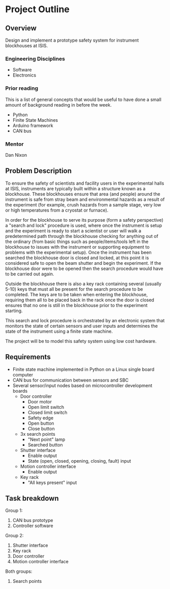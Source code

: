 # Project Outline

## Overview

Design and implement a prototype safety system for instrument blockhouses at
ISIS.

### Engineering Disciplines

- Software
- Electronics

### Prior reading

This is a list of general concepts that would be useful to have done a small
amount of background reading in before the week.

- Python
- Finite State Machines
- Arduino framework
- CAN bus

### Mentor

Dan Nixon

## Problem Description

To ensure the safety of scientists and facility users in the experimental halls
at ISIS, instruments are typically built within a structure known as a
blockhouse. These blockhouses ensure that area (and people) around the
instrument is safe from stray beam and environmental hazards as a result of the
experiment (for example, crush hazards from a sample stage, very low or high
temperatures from a cryostat or furnace).

In order for the blockhouse to serve its purpose (form a safety perspective) a
"search and lock" procedure is used, where once the instrument is setup and the
experiment is ready to start a scientist or user will walk a predetermined path
through the blockhouse checking for anything out of the ordinary (from basic
things such as people/items/tools left in the blockhouse to issues with the
instrument or supporting equipment to problems with the experimental setup).
Once the instrument has been searched the blockhouse door is closed and locked,
at this point it is considered safe to open the beam shutter and begin the
experiment. If the blockhouse door were to be opened then the search procedure
would have to be carried out again.

Outside the blockhouse there is also a key rack containing several (usually
5-10) keys that must all be present for the search procedure to be completed.
The keys are to be taken when entering the blockhouse, requiring them all to be
placed back in the rack once the door is closed ensures that no one is still in
the blockhouse prior to the experiment starting.

This search and lock procedure is orchestrated by an electronic system that
monitors the state of certain sensors and user inputs and determines the state
of the instrument using a finite state machine.

The project will be to model this safety system using low cost hardware.

## Requirements

- Finite state machine implemented in Python on a Linux single board computer
- CAN bus for communication between sensors and SBC
- Several sensor/input nodes based on microcontroller development boards
  - Door controller
    - Door motor
    - Open limit switch
    - Closed limit switch
    - Safety edge
    - Open button
    - Close button
  - 3x search points
    - "Next point" lamp
    - Searched button
  - Shutter interface
    - Enable output
    - State (open, closed, opening, closing, fault) input
  - Motion controller interface
    - Enable output
  - Key rack
    - "All keys present" input

## Task breakdown

Group 1:

1. CAN bus prototype
2. Controller software

Group 2:

1. Shutter interface
2. Key rack
3. Door controller
4. Motion controller interface

Both groups:

1. Search points
